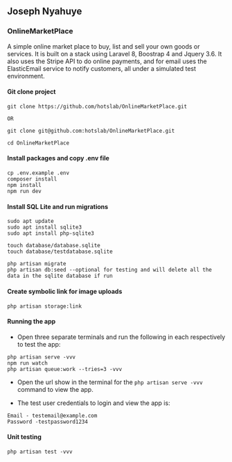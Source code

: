 ## Joseph Nyahuye
### OnlineMarketPlace

A simple online market place to buy, list and sell your own goods or services. It is built on a stack using Laravel 8, Boostrap 4 and Jquery 3.6. It also uses the Stripe API to do online payments, and for email uses the ElasticEmail service to notify customers, all under a simulated test environment.


#### Git clone project

```
git clone https://github.com/hotslab/OnlineMarketPlace.git 

OR 

git clone git@github.com:hotslab/OnlineMarketPlace.git

cd OnlineMarketPlace
```

#### Install packages and copy .env file

```
cp .env.example .env
composer install
npm install
npm run dev
```

#### Install SQL Lite and run migrations

```
sudo apt update
sudo apt install sqlite3
sudo apt install php-sqlite3

touch database/database.sqlite
touch database/testdatabase.sqlite

php artisan migrate
php artisan db:seed --optional for testing and will delete all the data in the sqlite database if run
```

#### Create symbolic link for image uploads

```
php artisan storage:link
```

#### Running the app

- Open three separate terminals and run the following in each respectively to test the app:

```
php artisan serve -vvv
npm run watch
php artisan queue:work --tries=3 -vvv
```

- Open the url show in the terminal for the `php artisan serve -vvv` command to view the app.

- The test user credentials to login and view the app is:

```
Email - testemail@example.com
Password -testpassword1234
```

#### Unit testing

```
php artisan test -vvv
```